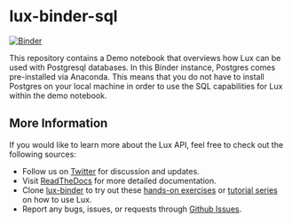 

# lux-binder-sql

[![Binder](https://mybinder.org/badge_logo.svg)](https://mybinder.org/v2/gh/lux-org/lux-binder-sql/HEAD)

This repository contains a Demo notebook that overviews how Lux can be used with Postgresql databases. In this Binder instance, Postgres comes pre-installed via Anaconda. This means that you do not have to install Postgres on your local machine in order to use the SQL capabilities for Lux within the demo notebook. 

## More Information
If you would like to learn more about the Lux API, feel free to check out the following sources:

- Follow us on [Twitter](https://twitter.com/lux_api) for discussion and updates.
- Visit [ReadTheDocs](https://lux-api.readthedocs.io/en/latest/) for more detailed documentation.
- Clone [lux-binder](https://github.com/lux-org/lux-binder) to try out these [hands-on exercises](https://github.com/lux-org/lux-binder/tree/master/exercise) or [tutorial series](https://github.com/lux-org/lux-binder/tree/master/tutorial) on how to use Lux.
- Report any bugs, issues, or requests through [Github Issues](https://github.com/lux-org/lux/issues). 
